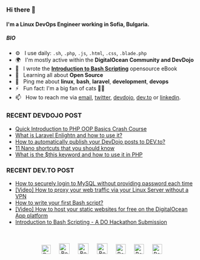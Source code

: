 ### Hi there 👋

#### I'm a Linux DevOps Engineer working in Sofia, Bulgaria.

##### BIO

- ⚙️&nbsp;&nbsp; I use daily: `.sh`, `.php`, `.js`, `.html`, `.css`, `.blade.php`
- 🌍&nbsp;&nbsp; I'm mostly active within the **DigitalOcean Community and DevDojo**
- 📘&nbsp;&nbsp; I wrote the **[Introduction to Bash Scripting](https://github.com/bobbyiliev/introduction-to-bash-scripting)** opensource eBook
- 🌱&nbsp;&nbsp; Learning all about **Open Source**
- 💬&nbsp;&nbsp; Ping me about **linux**, **bash**, **laravel**, **development**, **devops**
- ⚡️&nbsp;&nbsp; Fun fact: I'm a big fan of cats 🐱‍💻
- 📫&nbsp;&nbsp; How to reach me via [email], [twitter], [devdojo], [dev.to] or [linkedin].

### RECENT DEVDOJO POST

<!-- DEVDOJO:START -->
- [Quick Introduction to PHP OOP Basics Crash Course](https://devdojo.com/bobbyiliev/quick-introduction-to-php-oop-basics-crash-course)
- [What is Laravel Enlightn and how to use it?](https://devdojo.com/bobbyiliev/what-is-laravel-enlightn-and-how-to-use-it)
- [How to automatically publish your DevDojo posts to DEV.to?](https://devdojo.com/bobbyiliev/how-to-automatically-publish-your-devdojo-posts-to-devto)
- [11 Nano shortcuts that you should know](https://devdojo.com/bobbyiliev/11-nano-shortcuts-that-you-should-know)
- [What is the $this keyword and how to use it in PHP](https://devdojo.com/bobbyiliev/what-is-the-this-keyword-and-how-to-use-it-in-php)
<!-- DEVDOJO:END -->

### RECENT DEV.TO POST
<!-- BLOG-POST-LIST:START -->
- [How to securely login to MySQL without providing password each time](https://dev.to/bobbyiliev/how-to-securely-login-to-mysql-without-providing-password-each-time-4fm7)
- [[Video] How to proxy your web traffic via your Linux Server without a VPN](https://dev.to/bobbyiliev/video-f8k)
- [How to write your first Bash script?](https://dev.to/bobbyiliev/how-to-write-your-first-bash-script-5667)
- [[Video] How to host your static websites for free on the DigitalOcean App platform](https://dev.to/bobbyiliev/video-how-to-host-your-static-websites-for-free-on-the-digitalocean-app-platform-3doh)
- [Introduction to Bash Scripting - A DO Hackathon Submission](https://dev.to/bobbyiliev/introduction-to-bash-scripting-5571)
<!-- BLOG-POST-LIST:END -->


<p align="center">
<br><br>
<a href="https://dev.to/bobbyiliev"> 
<img src="https://d2fltix0v2e0sb.cloudfront.net/dev-badge.svg" alt="Bobby Iliev dev to profile" width="24px"/></a>
&emsp;
<a href= "https://instagram.com/bobby.iliev">
<img src="https://img.icons8.com/ios-glyphs/256/000000/instagram-new.svg" alt="Bobby Iliev instagram profile" width="28px"/></a>
&emsp;
<a href="https://www.paypal.com/paypalme/bobbyiliev">
<img src="https://img.icons8.com/ios-glyphs/256/000000/paypal.png" alt="Bobby Iliev pay pal me profile" width="28px"/></a> 
&emsp;
<a href="https://bobbyiliev.com">
<img src="https://img.icons8.com/material/256/000000/globe--v1.png" alt="Bobby Iliev personal website" width="28px"/></a>
&emsp;
<a href="https://linkedin.com/in/bobby-iliev">
<img src="https://img.icons8.com/ios-filled/256/000000/linkedin.svg" alt="Bobby Iliev linked in profile" width="26px"/></a>
&emsp;
<a href="https://twitter.com/bobbyiliev_">
<img src="https://img.icons8.com/ios-filled/256/000000/twitter.svg" alt="Bobby Iliev twitter profile" width="26px"/></a>
&emsp;
<a href="https://youtube.com/channel/UCQWmdHTeAO0UvaNqve9udRw/">
<img src="https://img.icons8.com/ios-filled/256/000000/youtube.svg" alt="Bobby Iliev YouTube profile" width="26px"/></a>
</p>

[email]: mailto:bobby@bobbyiliev.com
[twitter]: https://twitter.com/bobbyiliev_
[devdojo]: https://devdojo.com/bobbyiliev
[dev.to]: https://dev.to/bobbyiliev
[linkedin]: https://www.linkedin.com/in/bobby-iliev
[youtube]: https://youtube.com/channel/UCQWmdHTeAO0UvaNqve9udRw/
